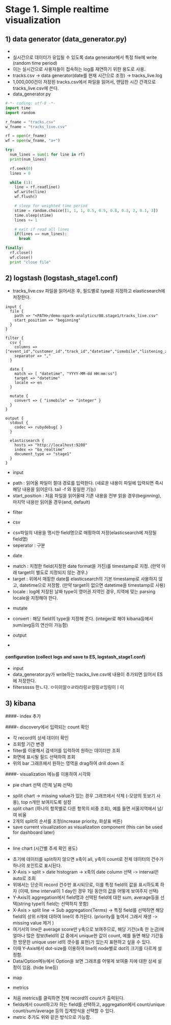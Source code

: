 # Stage 1. Simple realtime visualization
## 1) data generator (data_generator.py)
- 
- 실시간으로 데이터가 유입될 수 있도록 data generator에서 특정 file에 write (random time period)
- 이는 실시간으로 사용자들이 접속하는 log를 재연하기 위한 용도로 사용.
- tracks.csv -> data generator(date를 현재 시간으로 조정) -> tracks_live.log
- 1,000,000건이 저장된 tracks.csv에서 파일을 읽어서, 랜덤한 시간 간격으로 tracks_live.csv에 쓴다.
- data_generator.py
```python
#-*- coding: utf-8 -*-
import time
import random

r_fname = "tracks.csv"
w_fname = "tracks_live.csv"

rf = open(r_fname)
wf = open(w_fname, "a+")

try:
  num_lines = sum(1 for line in rf)
  print(num_lines)

  rf.seek(0)
  lines = 0

  while (1):
    line = rf.readline()
    wf.write(line)
    wf.flush()

    # sleep for weighted time period
    stime = random.choice([1, 1, 1, 0.5, 0.5, 0.8, 0.3, 2, 0.1, 3])
    time.sleep(stime)
    lines += 1

    # exit if read all lines
    if(lines == num_lines):
      break

finally:
  rf.close()
  wf.close()
  print "close file"
```

## 2) logstash (logstash_stage1.conf)
- tracks_live.csv 파일을 읽어서온 후, 필드별로 type을 지정하고 elasticsearch에 저장한다. 

```
input {  
  file {
    path => "<PATH>/demo-spark-analytics/00.stage1/tracks_live.csv"
    start_position => "beginning"
  }
}

filter {
  csv {
    columns => ["event_id","customer_id","track_id","datetime","ismobile","listening_zip_code"]
    separator => ","
  }

  date {
    match => [ "datetime", "YYYY-MM-dd HH:mm:ss"]
    target => "datetime"
    locale => en
  }

  mutate {
    convert => { "ismobile" => "integer" }
  }
}

output {
  stdout {
    codec => rubydebug{ }
  }
  
  elasticsearch {
    hosts => "http://localhost:9200"
    index => "ba_realtime"
    document_type => "stage1"
  }
}
```

- input
 * path : 읽어올 파일이 절대 경로를 입력한다. (새로운 내용이 파일에 입력되면 즉시 해당 내용을 읽어온다. tail -f 와 동일한 기능)
 * start_position : 처음 파일을 읽어올때 기존 내용을 전부 읽을 경우(beginning), 마지막 내용만 읽어올 경우(end, default)

- filter
 * csv
  - csv파일의 내용을 명시한 field명으로 매핑하여 저장(elasticsearch에 저장될 field명)
  - seperator : 구분
 * date
  - match : 지정한 field(지정한 date format을 가진)를 timestamp로 지정. (만약 아래 target이 별도로 지정되지 않는 경우.)
  - target : 위에서 매핑한 date를 elasticsearch의 기본 timestamp로 사용하지 않고, datetime으로 저장함. (만약 target이 없으면 datetime을 timestamp로 사용)
  - locale : log에 저장된 날짜 type이 영어권 지역인 경우, 지역에 맞는 parsing locale을 지정해야 한다.
 * mutate
  - convert : 해당 field의 type을 지정해 준다. (integer로 해야 kibana등에서 sum/avg등의 연산이 가능함)

- output
 * 

#### configuration (collect logs and save to ES, logstash_stage1.conf)
 -  input 
  -  data_generator.py가 write하는 tracks_live.csv에 내용이 추가되면 읽어서 ES에 저장한다.
 - filtersssss 한ㄴ다. ㅇ이이알ㅇㄹ라라링ㄹ링링ㄹ잉링이ㅣ이


## 3) kibana
####- index 추가 

####- discovery에서 입력되는 count 확인
 * 각 record의 상세 데이터 확인
 * 조회할 기간 변경 
 * filter를 이용해서 검색어를 입력하여 원하는 데이터만 조회
 * 화면에 표시될 필드 선택하여 조회
 * 위의 bar 그래프에서 원하는 영역을 drag하여 drill down 조

####- visualization 메뉴를 이용하여 시각화 
 * pie chart 선택 (전체 날짜 선택)
  - spilit chart -> missing value가 있는 경우 그래프에서 삭제 (-모양의 돗보기 사용), top n개만 보여지도록 설정
  - split chart (하나의 항목별로 다른 항목의 비중 조회), 예를 들면 서울지역에서 남/여 비율
  - 2개의 split의 순서를 조정(increase priority, 화살표 버튼)
  - save current visualization as visualization component (this can be used for dashboard later)
  - 
 * line chart (시간별 추세 확인 용도)
  - 초기에 데이터를 split하지 않으면 x축이 all, y축이 count로 전체 데이터의 건수가 하나의 포인트로 표시된다. 
  - X-Axis > split > date histogram -> x축의 date column 선택 -> interval은 auto로 조회
  - 위에서는 단순히 record 건수만 표시되므로, 이를 특정 field의 값을 표시하도록 하자 (이때, time interval이 1 day인 경우 1일 동안의 값을 어떻게 보여주지 선택)
  - Y-Axis의 aggregation에서 field명과 선택된 field에 대한 sum, average등을 선택(string type의 field는 선택하지 못함)
  - X-Axis > split line -> Sub aggregation(Terms) -> 특정 field를 선택하면 해당 field의 상위 n개에 대하여 line이 추가된다. (priority를 높여서 그래서 재생 -> missing value 제거 )
  - 여기서의 line은 average score만 y축으로 보여주므로, 해당 기간(x축 한 눈금)에 얼마나 많은 정보(field의 값 중에서 unique한 값이 count, 예를 들면 해당 기간동한 방문한 unique user id의 갯수를 표현)가 있는지 표현하고 싶을 수 있다. 
  - 이때  Y-Axis에서 dot-size를 이용하여 line의 node별로 dot의 크기를 다르게 설정함.
  - Data/Option메뉴에서 Option을 보면 그래프를 어떻게 보여줄 지에 대한 상세 설정이 있음. (hide line등)

* map

* metrics
 - 처음 metrics를 클릭하면 전체 record의 count가 출력된다.
 - fields에서 count하고자 하는 field를 선택하고, aggregation에서 count/unique count/sum/average 등의 집계방식을 선택할 수 있다. 
 - metric 추가도 위와 같은 방식으로 가능함.